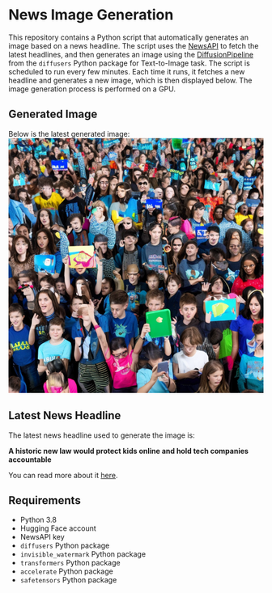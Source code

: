 # News Image Generation
This repository contains a Python script that automatically generates an image based on a news headline. The script uses the [NewsAPI](https://newsapi.org/) to fetch the latest headlines, and then generates an image using the [DiffusionPipeline](https://github.com/huggingface/diffusers) from the `diffusers` Python package for Text-to-Image task.
The script is scheduled to run every few minutes. Each time it runs, it fetches a new headline and generates a new image, which is then displayed below. The image generation process is performed on a GPU.

## Generated Image
Below is the latest generated image:
![Generated Image](image.png)

## Latest News Headline
The latest news headline used to generate the image is:

**A historic new law would protect kids online and hold tech companies accountable**

You can read more about it [here](https://news.google.com/rss/articles/CBMisgFBVV95cUxQZFE2VlgtSFR5STBwNzFnQnVDN3VGU1BIVGg1MDRyeUt1UEhJMFFiLUxsdC1nWlVEQmllanZuYmk1ZWotaERhVkg1dVo5aGE5RkFmZU5OYlZQbDF6VEk3aWNyVnp1X3hST3RTbDM0NGxXZFJpWTlBT0s5SUhBSkx3TEN0OGNpYWlGb0tWZ1pMR2tpT3RpUlY5NFMyYVp6elZLdkNERUhkNUhLVGZldjJVSEJR?oc=5).

## Requirements
- Python 3.8
- Hugging Face account
- NewsAPI key
- `diffusers` Python package
- `invisible_watermark` Python package
- `transformers` Python package
- `accelerate` Python package
- `safetensors` Python package
